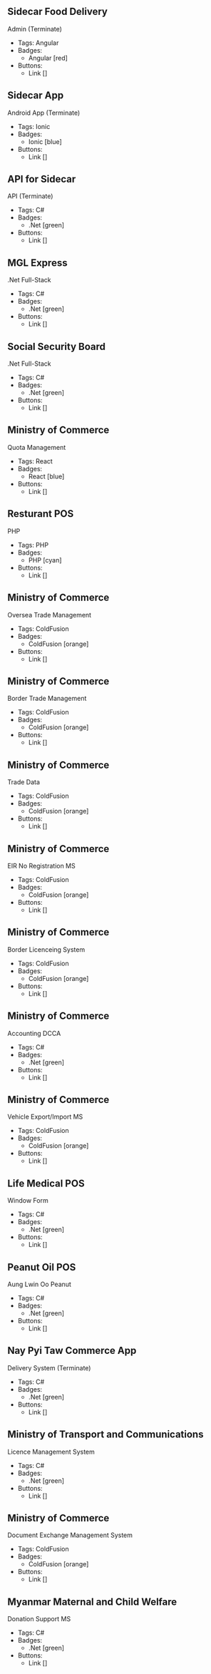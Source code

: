 ## Sidecar Food Delivery
Admin (Terminate)
- Tags: Angular
- Badges:
  - Angular [red]
- Buttons:
  - Link []

## Sidecar App
Android App (Terminate)
- Tags: Ionic
- Badges:
  - Ionic [blue]
- Buttons:
  - Link []

## API for Sidecar
API (Terminate)
- Tags: C#
- Badges:
  - .Net [green]
- Buttons:
  - Link []

## MGL Express
.Net Full-Stack
- Tags: C#
- Badges:
  - .Net [green]
- Buttons:
  - Link []

## Social Security Board
.Net Full-Stack
- Tags: C#
- Badges:
  - .Net [green]
- Buttons:
  - Link []



## Ministry of Commerce
Quota Management
- Tags: React
- Badges:
  - React [blue]
- Buttons:
  - Link []

## Resturant POS
PHP
- Tags: PHP
- Badges:
  - PHP [cyan]
- Buttons:
  - Link []

## Ministry of Commerce
Oversea Trade Management
- Tags: ColdFusion
- Badges:
  - ColdFusion [orange]
- Buttons:
  - Link []

## Ministry of Commerce
Border Trade Management
- Tags: ColdFusion
- Badges:
  - ColdFusion [orange]
- Buttons:
  - Link []

## Ministry of Commerce
Trade Data
- Tags: ColdFusion
- Badges:
  - ColdFusion [orange]
- Buttons:
  - Link []

## Ministry of Commerce
EIR No Registration MS
- Tags: ColdFusion
- Badges:
  - ColdFusion [orange]
- Buttons:
  - Link []

## Ministry of Commerce
Border Licenceing System
- Tags: ColdFusion
- Badges:
  - ColdFusion [orange]
- Buttons:
  - Link []

## Ministry of Commerce
Accounting DCCA
- Tags: C#
- Badges:
  - .Net [green]
- Buttons:
  - Link []

## Ministry of Commerce
Vehicle Export/Import MS
- Tags: ColdFusion
- Badges:
  - ColdFusion [orange]
- Buttons:
  - Link []

## Life Medical POS
Window Form
- Tags: C#
- Badges:
  - .Net [green]
- Buttons:
  - Link []

## Peanut Oil POS
Aung Lwin Oo Peanut
- Tags: C#
- Badges:
  - .Net [green]
- Buttons:
  - Link []

## Nay Pyi Taw Commerce App
Delivery System (Terminate)
- Tags: C#
- Badges:
  - .Net [green]
- Buttons:
  - Link []
  
## Ministry of Transport and Communications
Licence Management System
- Tags: C#
- Badges:
  - .Net [green]
- Buttons:
  - Link []

## Ministry of Commerce
Document Exchange Management System
- Tags: ColdFusion
- Badges:
  - ColdFusion [orange]
- Buttons:
  - Link []

## Myanmar Maternal and Child Welfare
Donation Support MS
- Tags: C#
- Badges:
  - .Net [green]
- Buttons:
  - Link []